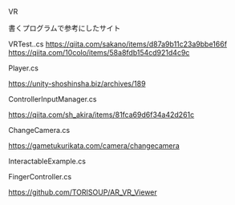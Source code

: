 VR

書くプログラムで参考にしたサイト

VRTest..cs
https://qiita.com/sakano/items/d87a9b11c23a9bbe166f
https://qiita.com/10colo/items/58a8fdb154cd921d4c9c


Player.cs

https://unity-shoshinsha.biz/archives/189


ControllerInputManager.cs

https://qiita.com/sh_akira/items/81fca69d6f34a42d261c


ChangeCamera.cs

https://gametukurikata.com/camera/changecamera


InteractableExample.cs


FingerController.cs

https://github.com/TORISOUP/AR_VR_Viewer

